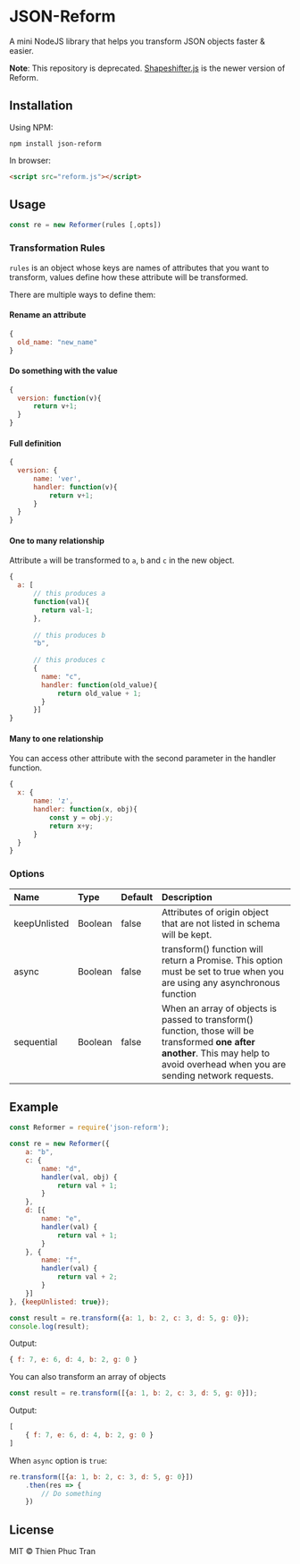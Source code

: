 # JSON-Reform

A mini NodeJS library that helps you transform JSON objects faster & easier. 

**Note**: This repository is deprecated. [Shapeshifter.js](https://github.com/necrobits/shapeshifter.js) is the newer version of Reform.
## Installation
Using NPM:
```
npm install json-reform
```

In browser:

```html
<script src="reform.js"></script>
```
## Usage
```javascript
const re = new Reformer(rules [,opts])
```
### Transformation Rules
`rules` is an object whose keys are names of attributes that you want to transform, values define how these attribute will be transformed.

There are multiple ways to define them: 

#### Rename an attribute
```javascript
{
  old_name: "new_name"
}
```

#### Do something with the value
```javascript
{
  version: function(v){
      return v+1;
  }
}
```

#### Full definition
```javascript
{
  version: {
      name: 'ver',
      handler: function(v){
          return v+1;
      }
  }
}
```

#### One to many relationship
Attribute `a` will be transformed to `a`, `b` and `c` in the new object.
```javascript
{
  a: [
      // this produces a
      function(val){
        return val-1;
      },
      
      // this produces b
      "b",
      
      // this produces c
      {
        name: "c",
        handler: function(old_value){
            return old_value + 1;
        }
      }]
}
```

#### Many to one relationship
You can access other attribute with the second parameter in the handler function.
```javascript
{
  x: {
      name: 'z',
      handler: function(x, obj){
          const y = obj.y;
          return x+y;
      }
  }
}
```



### Options
Name|Type|Default|Description
:-----------|:------|:----|:-----------
keepUnlisted|Boolean|false|Attributes of origin object that are not listed in schema will be kept.
async       |Boolean|false|transform() function will return a Promise. This option must be set to true when you are using any asynchronous function
sequential  |Boolean|false|When an array of objects is passed to transform() function, those will be transformed **one after another**. This may help to avoid overhead when you are sending network requests. 
## Example

```javascript
const Reformer = require('json-reform');

const re = new Reformer({
    a: "b",
    c: {
        name: "d",
        handler(val, obj) {
            return val + 1;
        }
    },
    d: [{
        name: "e",
        handler(val) {
            return val + 1;
        }
    }, {
        name: "f",
        handler(val) {
            return val + 2;
        }
    }]
}, {keepUnlisted: true});

const result = re.transform({a: 1, b: 2, c: 3, d: 5, g: 0});
console.log(result);
```

Output:
```javascript
{ f: 7, e: 6, d: 4, b: 2, g: 0 }
```

You can also transform an array of objects

```javascript
const result = re.transform([{a: 1, b: 2, c: 3, d: 5, g: 0}]);
```

Output:
```javascript
[
    { f: 7, e: 6, d: 4, b: 2, g: 0 }
]
```

When `async` option is `true`:
```javascript
re.transform([{a: 1, b: 2, c: 3, d: 5, g: 0}])
    .then(res => {
        // Do something
    })
```

## License

MIT © Thien Phuc Tran
